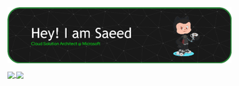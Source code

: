 
<a href="">
  <img align="center" src="./github-header-pic.png"   />
</a>
<br>
<br>


<a href="https://github.com/anuraghazra/github-readme-stats">
  <img height=200 align="center" src="https://github-readme-stats.vercel.app/api?username=motamed&theme=vue-dark&border_color=278e38&bg_color=191919" />
</a>
<a href="https://github.com/anuraghazra/convoychat">
  <img height=200 align="center" src="https://github-readme-stats.vercel.app/api/top-langs?username=motamed&layout=compact&langs_count=4&theme=vue-dark&border_color=278e38&bg_color=191919&hide=CSS,jupyter%20notebook" />
</a>


<!--
**motamed/motamed** is a ✨ _special_ ✨ repository because its `README.md` (this file) appears on your GitHub profile.
### Hi there 👋
Here are some ideas to get you started:

- 🔭 I’m currently working on ...
- 🌱 I’m currently learning ...
- 👯 I’m looking to collaborate on ...
- 🤔 I’m looking for help with ...
- 💬 Ask me about ...
- 📫 How to reach me: ...
- 😄 Pronouns: ...
- ⚡ Fun fact: ...
-->
